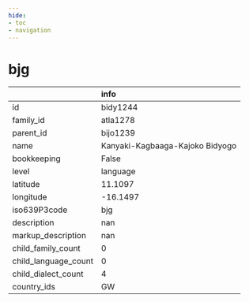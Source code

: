 ```yaml
---
hide:
- toc
- navigation
---
```

# bjg
|                      | info                            |
|:---------------------|:--------------------------------|
| id                   | bidy1244                        |
| family_id            | atla1278                        |
| parent_id            | bijo1239                        |
| name                 | Kanyaki-Kagbaaga-Kajoko Bidyogo |
| bookkeeping          | False                           |
| level                | language                        |
| latitude             | 11.1097                         |
| longitude            | -16.1497                        |
| iso639P3code         | bjg                             |
| description          | nan                             |
| markup_description   | nan                             |
| child_family_count   | 0                               |
| child_language_count | 0                               |
| child_dialect_count  | 4                               |
| country_ids          | GW                              |